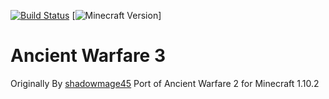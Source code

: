 [![Build Status](https://travis-ci.org/inky2013/AncientWarfare3.svg?branch=master)](https://travis-ci.org/inky2013/AncientWarfare3) [![Minecraft Version](https://img.shields.io/badge/Minecraft-1.10.2-brightgreen.svg)]
# Ancient Warfare 3
Originally By [shadowmage45](https://github.com/shadowmage45/)
Port of Ancient Warfare 2 for Minecraft 1.10.2
